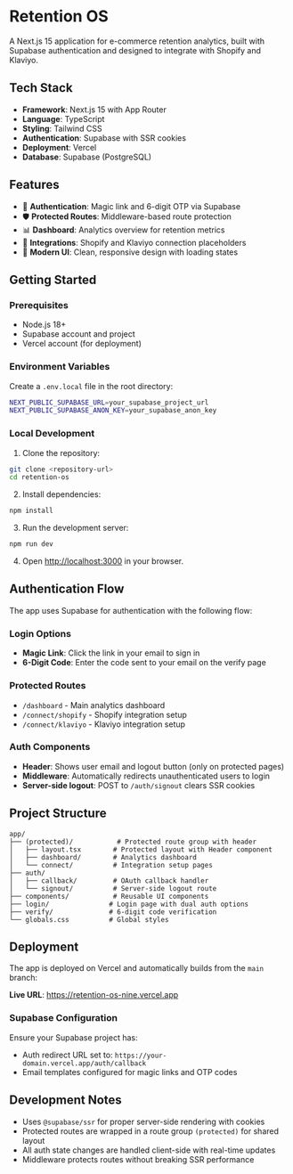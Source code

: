 # Retention OS

A Next.js 15 application for e-commerce retention analytics, built with Supabase authentication and designed to integrate with Shopify and Klaviyo.

## Tech Stack

- **Framework**: Next.js 15 with App Router
- **Language**: TypeScript
- **Styling**: Tailwind CSS
- **Authentication**: Supabase with SSR cookies
- **Deployment**: Vercel
- **Database**: Supabase (PostgreSQL)

## Features

- 🔐 **Authentication**: Magic link and 6-digit OTP via Supabase
- 🛡️ **Protected Routes**: Middleware-based route protection
- 📊 **Dashboard**: Analytics overview for retention metrics
- 🔌 **Integrations**: Shopify and Klaviyo connection placeholders
- 🎨 **Modern UI**: Clean, responsive design with loading states

## Getting Started

### Prerequisites

- Node.js 18+ 
- Supabase account and project
- Vercel account (for deployment)

### Environment Variables

Create a `.env.local` file in the root directory:

```bash
NEXT_PUBLIC_SUPABASE_URL=your_supabase_project_url
NEXT_PUBLIC_SUPABASE_ANON_KEY=your_supabase_anon_key
```

### Local Development

1. Clone the repository:
```bash
git clone <repository-url>
cd retention-os
```

2. Install dependencies:
```bash
npm install
```

3. Run the development server:
```bash
npm run dev
```

4. Open [http://localhost:3000](http://localhost:3000) in your browser.

## Authentication Flow

The app uses Supabase for authentication with the following flow:

### Login Options
- **Magic Link**: Click the link in your email to sign in
- **6-Digit Code**: Enter the code sent to your email on the verify page

### Protected Routes
- `/dashboard` - Main analytics dashboard
- `/connect/shopify` - Shopify integration setup
- `/connect/klaviyo` - Klaviyo integration setup

### Auth Components
- **Header**: Shows user email and logout button (only on protected pages)
- **Middleware**: Automatically redirects unauthenticated users to login
- **Server-side logout**: POST to `/auth/signout` clears SSR cookies

## Project Structure

```
app/
├── (protected)/           # Protected route group with header
│   ├── layout.tsx        # Protected layout with Header component
│   ├── dashboard/        # Analytics dashboard
│   └── connect/          # Integration setup pages
├── auth/
│   ├── callback/         # OAuth callback handler
│   └── signout/          # Server-side logout route
├── components/           # Reusable UI components
├── login/               # Login page with dual auth options
├── verify/              # 6-digit code verification
└── globals.css          # Global styles
```

## Deployment

The app is deployed on Vercel and automatically builds from the `main` branch:

**Live URL**: https://retention-os-nine.vercel.app

### Supabase Configuration

Ensure your Supabase project has:
- Auth redirect URL set to: `https://your-domain.vercel.app/auth/callback`
- Email templates configured for magic links and OTP codes

## Development Notes

- Uses `@supabase/ssr` for proper server-side rendering with cookies
- Protected routes are wrapped in a route group `(protected)` for shared layout
- All auth state changes are handled client-side with real-time updates
- Middleware protects routes without breaking SSR performance
